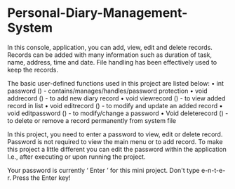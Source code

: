 # Personal-Diary-Management-System

In this console, application, you can add, view, edit and delete records. Records can be added with many information such as duration of task, name, address, time and date. File handling has been effectively used to keep the records.

The basic user-defined functions used in this project are listed below:
•	int password () - contains/manages/handles/password protection
•	void addrecord () - to add new diary record
•	void viewrecord () - to view added record in list
•	void editrecord () - to modify and update an added record
•	void editpassword () - to modify/change a password
•	Void deleterecord () - to delete or remove a record permanently from system file

In this project, you need to enter a password to view, edit or delete record. Password is not required to view the main menu or to add record. To make this project a little different you can edit the password within the application I.e., after executing or upon running the project.

Your password is currently ‘ Enter ’ for this mini project. Don't type e-n-t-e-r. Press the Enter key!
